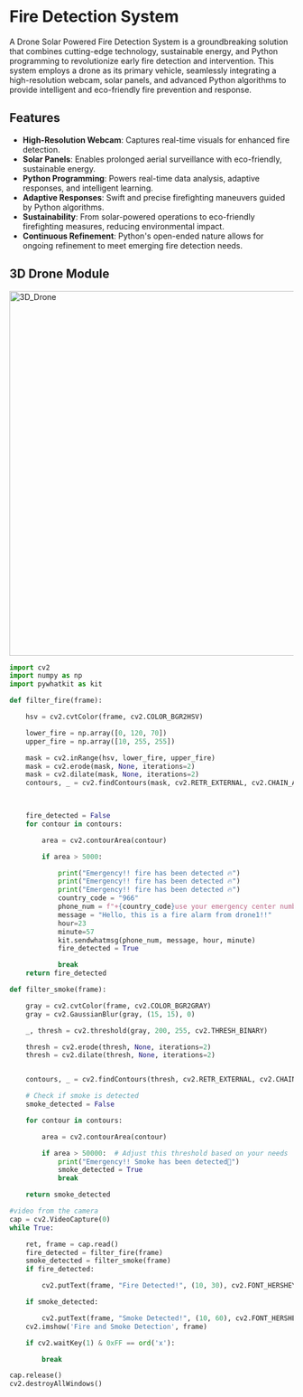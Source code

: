 # Fire Detection System

A Drone Solar Powered Fire Detection System is a groundbreaking solution that combines cutting-edge technology, sustainable energy, and Python programming to revolutionize early fire detection and intervention. This system employs a drone as its primary vehicle, seamlessly integrating a high-resolution webcam, solar panels, and advanced Python algorithms to provide intelligent and eco-friendly fire prevention and response.

## Features

- **High-Resolution Webcam**: Captures real-time visuals for enhanced fire detection.
- **Solar Panels**: Enables prolonged aerial surveillance with eco-friendly, sustainable energy.
- **Python Programming**: Powers real-time data analysis, adaptive responses, and intelligent learning.
- **Adaptive Responses**: Swift and precise firefighting maneuvers guided by Python algorithms.
- **Sustainability**: From solar-powered operations to eco-friendly firefighting measures, reducing environmental impact.
- **Continuous Refinement**: Python's open-ended nature allows for ongoing refinement to meet emerging fire detection needs.

## 3D Drone Module

<img width="646" alt="3D_Drone" src="https://github.com/AfrahSaud36/FireDetecionSystem/assets/138797663/d3a70cef-c3ca-4c4b-976a-a3dde3bc8ef2">

```python
import cv2
import numpy as np
import pywhatkit as kit

def filter_fire(frame):

    hsv = cv2.cvtColor(frame, cv2.COLOR_BGR2HSV)

    lower_fire = np.array([0, 120, 70])
    upper_fire = np.array([10, 255, 255])

    mask = cv2.inRange(hsv, lower_fire, upper_fire)
    mask = cv2.erode(mask, None, iterations=2)
    mask = cv2.dilate(mask, None, iterations=2)
    contours, _ = cv2.findContours(mask, cv2.RETR_EXTERNAL, cv2.CHAIN_APPROX_SIMPLE)

 

    fire_detected = False
    for contour in contours:

        area = cv2.contourArea(contour)

        if area > 5000: 

            print("Emergency!! fire has been detected 🔥")
            print("Emergency!! fire has been detected 🔥")
            print("Emergency!! fire has been detected 🔥")
            country_code = "966"
            phone_num = f"+{country_code}use your emergency center number here"
            message = "Hello, this is a fire alarm from drone1!!"
            hour=23 
            minute=57
            kit.sendwhatmsg(phone_num, message, hour, minute)
            fire_detected = True

            break
    return fire_detected

def filter_smoke(frame):

    gray = cv2.cvtColor(frame, cv2.COLOR_BGR2GRAY)
    gray = cv2.GaussianBlur(gray, (15, 15), 0)

    _, thresh = cv2.threshold(gray, 200, 255, cv2.THRESH_BINARY)

    thresh = cv2.erode(thresh, None, iterations=2)
    thresh = cv2.dilate(thresh, None, iterations=2)


    contours, _ = cv2.findContours(thresh, cv2.RETR_EXTERNAL, cv2.CHAIN_APPROX_SIMPLE)

    # Check if smoke is detected 
    smoke_detected = False

    for contour in contours:

        area = cv2.contourArea(contour)

        if area > 50000:  # Adjust this threshold based on your needs
            print("Emergency!! Smoke has been detected💨")
            smoke_detected = True
            break

    return smoke_detected

#video from the camera
cap = cv2.VideoCapture(0)
while True:

    ret, frame = cap.read()
    fire_detected = filter_fire(frame)
    smoke_detected = filter_smoke(frame)
    if fire_detected:

        cv2.putText(frame, "Fire Detected!", (10, 30), cv2.FONT_HERSHEY_SIMPLEX, 1, (0, 0, 255), 2, cv2.LINE_AA)

    if smoke_detected:

        cv2.putText(frame, "Smoke Detected!", (10, 60), cv2.FONT_HERSHEY_SIMPLEX, 1, (255, 165, 0), 2, cv2.LINE_AA)
    cv2.imshow('Fire and Smoke Detection', frame)

    if cv2.waitKey(1) & 0xFF == ord('x'):

        break

cap.release()
cv2.destroyAllWindows()

